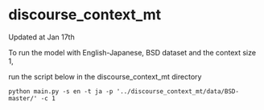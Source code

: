 # discourse_context_mt

Updated at Jan 17th

To run the model with English-Japanese, BSD dataset and the context size 1,

run the script below in the discourse_context_mt directory

```
python main.py -s en -t ja -p '../discourse_context_mt/data/BSD-master/' -c 1
```
